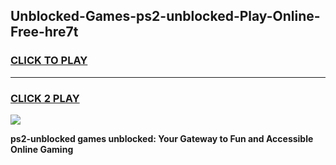 
## Unblocked-Games-ps2-unblocked-Play-Online-Free-hre7t
<h3>
<a href="https://premium76.site?title=ps2-unblocked&ref=26A">CLICK TO PLAY</a></h3>
<hr>

<h3>
<a href="https://premium76.site?title=ps2-unblocked&ref=26A">CLICK 2 PLAY</a>
  
</h3>

<a href="https://premium76.site?title=ps2-unblocked&ref=26A"><img src="https://clearcache.store/games.png"></a>


**ps2-unblocked games unblocked: Your Gateway to Fun and Accessible Online Gaming**
